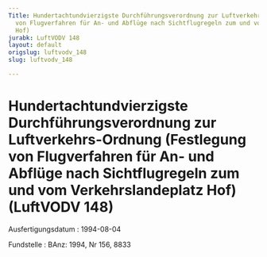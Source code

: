 ```yaml
---
Title: Hundertachtundvierzigste Durchführungsverordnung zur Luftverkehrs-Ordnung (Festlegung
  von Flugverfahren für An- und Abflüge nach Sichtflugregeln zum und vom Verkehrslandeplatz
  Hof)
jurabk: LuftVODV 148
layout: default
origslug: luftvodv_148
slug: luftvodv_148

---
```


# Hundertachtundvierzigste Durchführungsverordnung zur Luftverkehrs-Ordnung (Festlegung von Flugverfahren für An- und Abflüge nach Sichtflugregeln zum und vom Verkehrslandeplatz Hof) (LuftVODV 148)

Ausfertigungsdatum
:   1994-08-04

Fundstelle
:   BAnz: 1994, Nr 156, 8833

